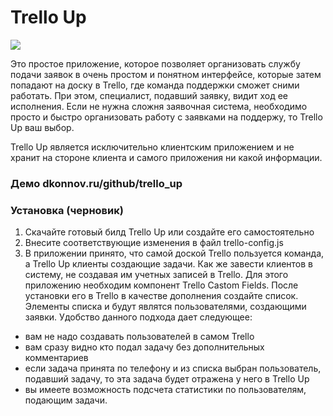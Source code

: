 # Trello Up
 
<img src="http://dkonnov.ru/github/trello_up.png">

Это простое приложение, которое позволяет организовать службу подачи заявок в очень простом и понятном интерфейсе, которые затем попадают на доску в Trello, где команда поддержки сможет сними работать.
При этом, специалист, подавший заявку, видит ход ее исполнения.
Если не нужна сложня заявочная система, необходимо просто и быстро организовать работу с заявками на поддержу, то Trello Up ваш выбор.

Trello Up является исключительно клиентским приложением и не хранит на стороне клиента и самого приложения ни какой информации.

### Демо dkonnov.ru/github/trello_up

### Установка (черновик)
1. Скачайте готовый билд Trello Up или создайте его самостоятельно
2. Внесите соответствующие изменения в файл trello-config.js
3. В приложении принято, что самой доской Trello пользуется команда, а Trello Up клиенты создающие задачи. 
Как же завести клиентов в систему, не создавая им учетных записей в Trello. Для этого приложению необходим компонент Trello Castom Fields. После установки его в Trello  в качестве дополнения создайте список. Элементы списка и будут являтся пользователями, создающими заявки. 
Удобство данного подхода дает следующее: 
- вам не надо создавать пользователей в самом Trello
- вам сразу видно кто подал задачу без дополнительных комментариев
- если задача принята по телефону и из списка выбран пользователь, подавший задачу, то эта задача будет отражена у него в Trello Up
- вы имеете возможность подсчета статистики по пользователям, подающим задачи.
